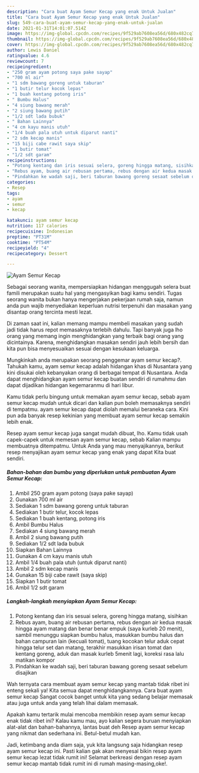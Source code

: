 ```yaml
---
description: "Cara buat Ayam Semur Kecap yang enak Untuk Jualan"
title: "Cara buat Ayam Semur Kecap yang enak Untuk Jualan"
slug: 549-cara-buat-ayam-semur-kecap-yang-enak-untuk-jualan
date: 2021-01-31T14:01:07.514Z
image: https://img-global.cpcdn.com/recipes/9f529ab7608ea56d/680x482cq70/ayam-semur-kecap-foto-resep-utama.jpg
thumbnail: https://img-global.cpcdn.com/recipes/9f529ab7608ea56d/680x482cq70/ayam-semur-kecap-foto-resep-utama.jpg
cover: https://img-global.cpcdn.com/recipes/9f529ab7608ea56d/680x482cq70/ayam-semur-kecap-foto-resep-utama.jpg
author: Lewis Daniel
ratingvalue: 4.6
reviewcount: 7
recipeingredient:
- "250 gram ayam potong saya pake sayap"
- "700 ml air"
- "1 sdm bawang goreng untuk taburan"
- "1 butir telur kocok lepas"
- "1 buah kentang potong iris"
- " Bumbu Halus"
- "4 siung bawang merah"
- "2 siung bawang putih"
- "1/2 sdt lada bubuk"
- " Bahan Lainnya"
- "4 cm kayu manis utuh"
- "1/4 buah pala utuh untuk diparut nanti"
- "2 sdm kecap manis"
- "15 biji cabe rawit saya skip"
- "1 butir tomat"
- "1/2 sdt garam"
recipeinstructions:
- "Potong kentang dan iris sesuai selera, goreng hingga matang, sisihkan"
- "Rebus ayam, buang air rebusan pertama, rebus dengan air kedua masak hingga ayam matang dan benar benar empuk (saya kurleb 20 menit), sambil menunggu siapkan bumbu halus, masukkan bumbu halus dan bahan campuran lain (kecuali tomat), tuang kocokan telur aduk cepat hingga telur set dan matang, terakhir masukkan irisan tomat dan kentang goreng, aduk dan masak kurleb 5menit lagi, koreksi rasa lalu matikan kompor"
- "Pindahkan ke wadah saji, beri taburan bawang goreng sesaat sebelum disajikan"
categories:
- Resep
tags:
- ayam
- semur
- kecap

katakunci: ayam semur kecap 
nutrition: 117 calories
recipecuisine: Indonesian
preptime: "PT31M"
cooktime: "PT54M"
recipeyield: "4"
recipecategory: Dessert

---
```



![Ayam Semur Kecap](https://img-global.cpcdn.com/recipes/9f529ab7608ea56d/680x482cq70/ayam-semur-kecap-foto-resep-utama.jpg)

Sebagai seorang wanita, mempersiapkan hidangan menggugah selera buat famili merupakan suatu hal yang mengasyikan bagi kamu sendiri. Tugas seorang  wanita bukan hanya mengerjakan pekerjaan rumah saja, namun anda pun wajib menyediakan keperluan nutrisi terpenuhi dan masakan yang disantap orang tercinta mesti lezat.

Di zaman  saat ini, kalian memang mampu membeli masakan yang sudah jadi tidak harus repot memasaknya terlebih dahulu. Tapi banyak juga lho orang yang memang ingin menghidangkan yang terbaik bagi orang yang dicintainya. Karena, menghidangkan masakan sendiri jauh lebih bersih dan kita pun bisa menyesuaikan sesuai dengan kesukaan keluarga. 



Mungkinkah anda merupakan seorang penggemar ayam semur kecap?. Tahukah kamu, ayam semur kecap adalah hidangan khas di Nusantara yang kini disukai oleh kebanyakan orang di berbagai tempat di Nusantara. Anda dapat menghidangkan ayam semur kecap buatan sendiri di rumahmu dan dapat dijadikan hidangan kegemaranmu di hari libur.

Kamu tidak perlu bingung untuk memakan ayam semur kecap, sebab ayam semur kecap mudah untuk dicari dan kalian pun boleh memasaknya sendiri di tempatmu. ayam semur kecap dapat diolah memalui beraneka cara. Kini pun ada banyak resep kekinian yang membuat ayam semur kecap semakin lebih enak.

Resep ayam semur kecap juga sangat mudah dibuat, lho. Kamu tidak usah capek-capek untuk memesan ayam semur kecap, sebab Kalian mampu membuatnya ditempatmu. Untuk Anda yang mau menyajikannya, berikut resep menyajikan ayam semur kecap yang enak yang dapat Kita buat sendiri.

<!--inarticleads1-->

##### Bahan-bahan dan bumbu yang diperlukan untuk pembuatan Ayam Semur Kecap:

1. Ambil 250 gram ayam potong (saya pake sayap)
1. Gunakan 700 ml air
1. Sediakan 1 sdm bawang goreng untuk taburan
1. Sediakan 1 butir telur, kocok lepas
1. Sediakan 1 buah kentang, potong iris
1. Ambil  Bumbu Halus
1. Sediakan 4 siung bawang merah
1. Ambil 2 siung bawang putih
1. Sediakan 1/2 sdt lada bubuk
1. Siapkan  Bahan Lainnya
1. Gunakan 4 cm kayu manis utuh
1. Ambil 1/4 buah pala utuh (untuk diparut nanti)
1. Ambil 2 sdm kecap manis
1. Gunakan 15 biji cabe rawit (saya skip)
1. Siapkan 1 butir tomat
1. Ambil 1/2 sdt garam




<!--inarticleads2-->

##### Langkah-langkah menyiapkan Ayam Semur Kecap:

1. Potong kentang dan iris sesuai selera, goreng hingga matang, sisihkan
1. Rebus ayam, buang air rebusan pertama, rebus dengan air kedua masak hingga ayam matang dan benar benar empuk (saya kurleb 20 menit), sambil menunggu siapkan bumbu halus, masukkan bumbu halus dan bahan campuran lain (kecuali tomat), tuang kocokan telur aduk cepat hingga telur set dan matang, terakhir masukkan irisan tomat dan kentang goreng, aduk dan masak kurleb 5menit lagi, koreksi rasa lalu matikan kompor
1. Pindahkan ke wadah saji, beri taburan bawang goreng sesaat sebelum disajikan




Wah ternyata cara membuat ayam semur kecap yang mantab tidak ribet ini enteng sekali ya! Kita semua dapat menghidangkannya. Cara buat ayam semur kecap Sangat cocok banget untuk kita yang sedang belajar memasak atau juga untuk anda yang telah lihai dalam memasak.

Apakah kamu tertarik mulai mencoba membikin resep ayam semur kecap enak tidak ribet ini? Kalau kamu mau, ayo kalian segera buruan menyiapkan alat-alat dan bahan-bahannya, lantas buat deh Resep ayam semur kecap yang nikmat dan sederhana ini. Betul-betul mudah kan. 

Jadi, ketimbang anda diam saja, yuk kita langsung saja hidangkan resep ayam semur kecap ini. Pasti kalian gak akan menyesal bikin resep ayam semur kecap lezat tidak rumit ini! Selamat berkreasi dengan resep ayam semur kecap mantab tidak rumit ini di rumah masing-masing,oke!.

